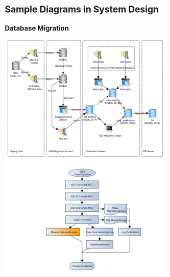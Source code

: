# Sample Diagrams in System Design

## Database Migration
![](https://raw.githubusercontent.com/philchan2008/sample-diagrams-in-system-design/refs/heads/main/ASE%20Data%20Migration.svg)





